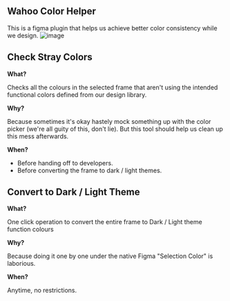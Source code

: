 ## Wahoo Color Helper
This is a figma plugin that helps us achieve better color consistency while we design.
![image](https://i.imgur.com/UqpgaOk.png)



## Check Stray Colors

**What?**

Checks all the colours in the selected frame that aren't using the intended functional colors defined from our design library.

**Why?**

Because sometimes it's okay hastely mock something up with the color picker (we're all guity of this, don't lie). But this tool should help us clean up this mess afterwards.

**When?**

- Before handing off to developers.
- Before converting the frame to dark / light themes.



## Convert to Dark / Light Theme

**What?**

One click operation to convert the entire frame to Dark / Light theme function colours

**Why?**

Because doing it one by one under the native Figma "Selection Color" is laborious.

**When?**

Anytime, no restrictions.






